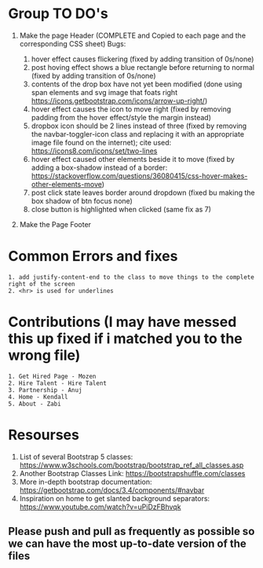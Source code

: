 # Group TO DO's 
1. Make the page Header (COMPLETE and Copied to each page and the corresponding CSS sheet) 
Bugs:
    1. hover effect causes flickering (fixed by adding transition of 0s/none)
    2. post hoving effect shows a blue rectangle before returning to normal (fixed by adding transition of 0s/none)
    3. contents of the drop box have not yet been modified (done using span elements and svg image that foats right https://icons.getbootstrap.com/icons/arrow-up-right/)
    4. hover effect causes the icon to move right (fixed by removing padding from the hover effect/style the margin instead)
    5. dropbox icon should be 2 lines instead of three (fixed by removing the navbar-toggler-icon class and replacing it with an appropriate image file found on the internet); cite used: https://icons8.com/icons/set/two-lines
    6. hover effect caused other elements beside it to move (fixed by adding a box-shadow instead of a border: https://stackoverflow.com/questions/36080415/css-hover-makes-other-elements-move)
    7. post click state leaves border around dropdown (fixed bu making the box shadow of btn focus none)
    8. close button is highlighted when clicked (same fix as 7)

2. Make the Page Footer

# Common Errors and fixes 
    1. add justify-content-end to the class to move things to the complete right of the screen
    2. <hr> is used for underlines 
    
# Contributions (I may have messed this up fixed if i matched you to the wrong file)
    1. Get Hired Page - Mozen 
    2. Hire Talent - Hire Talent 
    3. Partnership - Anuj 
    4. Home - Kendall 
    5. About - Zabi

# Resourses 
1. List of several Bootstrap 5 classes: https://www.w3schools.com/bootstrap/bootstrap_ref_all_classes.asp
2. Another Bootstrap Classes Link: https://bootstrapshuffle.com/classes
3. More in-depth bootstrap documentation: https://getbootstrap.com/docs/3.4/components/#navbar
4. Inspiration on home to get slanted background separators: https://www.youtube.com/watch?v=uPiDzFBhvqk

## Please push and pull as frequently as possible so we can have the most up-to-date version of the files
